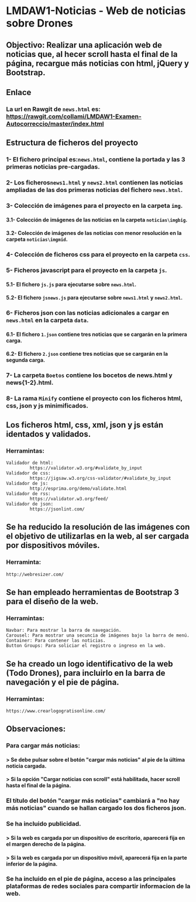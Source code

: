 # LMDAW1-Noticias - Web de noticias sobre Drones
## Objectivo: Realizar una aplicación web de noticias que, al hecer scroll hasta el final de la página, recargue más noticias con html, jQuery y Bootstrap.
## Enlace
### La url en Rawgit de `news.html` es: https://rawgit.com/collami/LMDAW1-Examen-Autocorreccio/master/index.html
## Estructura de ficheros del proyecto
### 1- El fichero principal es:`news.html`, contiene la portada y las 3 primeras noticias pre-cargadas.
### 2- Los ficheros`news1.html` y `news2.html` contienen las noticias ampliadas de las dos primeras noticias del fichero `news.html`.
### 3- Colección de imágenes para el proyecto en la carpeta `img`.
#### 3.1- Colección de imágenes de las noticias en la carpeta `noticias\imgbig`.
#### 3.2- Colección de imágenes de las noticias con menor resolución en la carpeta `noticias\imgmid`.
### 4- Colección de ficheros css para el proyecto en la carpeta `css`.
### 5- Ficheros javascript para el proyecto en la carpeta `js`.
#### 5.1- El fichero `js.js` para ejecutarse sobre `news.html`.
#### 5.2- El fichero `jsnews.js` para ejecutarse sobre `news1.html` y `news2.html`.
### 6- Ficheros json con las noticias adicionales a cargar en `news.html` en la carpeta `data`.
#### 6.1- El fichero `1.json` contiene tres noticias que se cargarán en la primera carga.
#### 6.2- El fichero `2.json` contiene tres noticias que se cargarán en la segunda carga.
### 7- La carpeta `Boetos` contiene los bocetos de news.html y news{1-2}.html.
### 8- La rama `Minify` contiene el proyecto con los ficheros html, css, json y js minimificados.
## Los ficheros html, css, xml, json y js están identados y validados.
### Herramintas:
~~~~
Validador de html:
         https://validator.w3.org/#validate_by_input
Validador de css:
         https://jigsaw.w3.org/css-validator/#validate_by_input
Validador de js:
         http://esprima.org/demo/validate.html
Validador de rss:
         https://validator.w3.org/feed/
Validador de json:         
         https://jsonlint.com/
~~~~
## Se ha reducido la resolución de las imágenes con el objetivo de utilizarlas en la web, al ser cargada por dispositivos móviles.
### Herraminta:
~~~~
http://webresizer.com/
~~~~
## Se han empleado herramientas de Bootstrap 3 para el diseño de la web.
### Herramintas:
~~~~
Navbar: Para mostrar la barra de navegación.
Carousel: Para mostrar una secuncia de imágenes bajo la barra de menú.
Container: Para contener las noticias.
Button Groups: Para soliciar el registro o ingreso en la web.
~~~~
## Se ha creado un logo identificativo de la web (Todo Drones), para incluirlo en la barra de navegación y el pie de página.
### Herramintas:
~~~~
https://www.crearlogogratisonline.com/
~~~~
## Observaciones:
### Para cargar más noticias:
#### > Se debe  pulsar sobre el botón "cargar más noticias" al pie de la última noticia cargada.
#### > Si la opción "Cargar noticias con scroll" está habilitada, hacer scroll hasta el final de la página.
### El título del botón "cargar más noticias" cambiará a "no hay más noticias" cuando se hallan cargado los dos ficheros json.
### Se ha incluido publicidad.
#### > Si la web es cargada por un dispositivo de escritorio, aparecerá fija en el margen derecho de la página.
#### > Si la web es cargada por un dispositivo móvil, aparecerá fija en la parte inferior de la página.
### Se ha incluido en el pie de página, acceso a las principales plataformas de redes sociales para compartir informacion de la web.
